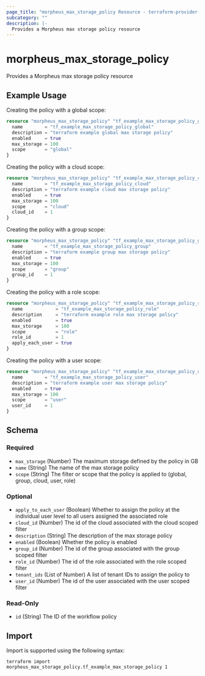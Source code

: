 ```yaml
---
page_title: "morpheus_max_storage_policy Resource - terraform-provider-morpheus"
subcategory: ""
description: |-
  Provides a Morpheus max storage policy resource
---
```


# morpheus_max_storage_policy

Provides a Morpheus max storage policy resource

## Example Usage

Creating the policy with a global scope:

```terraform
resource "morpheus_max_storage_policy" "tf_example_max_storage_policy_global" {
  name        = "tf_example_max_storage_policy_global"
  description = "terraform example global max storage policy"
  enabled     = true
  max_storage = 100
  scope       = "global"
}
```

Creating the policy with a cloud scope:

```terraform
resource "morpheus_max_storage_policy" "tf_example_max_storage_policy_cloud" {
  name        = "tf_example_max_storage_policy_cloud"
  description = "terraform example cloud max storage policy"
  enabled     = true
  max_storage = 100
  scope       = "cloud"
  cloud_id    = 1
}
```

Creating the policy with a group scope:

```terraform
resource "morpheus_max_storage_policy" "tf_example_max_storage_policy_group" {
  name        = "tf_example_max_storage_policy_group"
  description = "terraform example group max storage policy"
  enabled     = true
  max_storage = 100
  scope       = "group"
  group_id    = 1
}
```

Creating the policy with a role scope:

```terraform
resource "morpheus_max_storage_policy" "tf_example_max_storage_policy_role" {
  name            = "tf_example_max_storage_policy_role"
  description     = "terraform example role max storage policy"
  enabled         = true
  max_storage     = 100
  scope           = "role"
  role_id         = 1
  apply_each_user = true
}
```

Creating the policy with a user scope:

```terraform
resource "morpheus_max_storage_policy" "tf_example_max_storage_policy_user" {
  name        = "tf_example_max_storage_policy_user"
  description = "terraform example user max storage policy"
  enabled     = true
  max_storage = 100
  scope       = "user"
  user_id     = 1
}
```

<!-- schema generated by tfplugindocs -->
## Schema

### Required

- `max_storage` (Number) The maximum storage defined by the policy in GB
- `name` (String) The name of the max storage policy
- `scope` (String) The filter or scope that the policy is applied to (global, group, cloud, user, role)

### Optional

- `apply_to_each_user` (Boolean) Whether to assign the policy at the individual user level to all users assigned the associated role
- `cloud_id` (Number) The id of the cloud associated with the cloud scoped filter
- `description` (String) The description of the max storage policy
- `enabled` (Boolean) Whether the policy is enabled
- `group_id` (Number) The id of the group associated with the group scoped filter
- `role_id` (Number) The id of the role associated with the role scoped filter
- `tenant_ids` (List of Number) A list of tenant IDs to assign the policy to
- `user_id` (Number) The id of the user associated with the user scoped filter

### Read-Only

- `id` (String) The ID of the workflow policy

## Import

Import is supported using the following syntax:

```shell
terraform import morpheus_max_storage_policy.tf_example_max_storage_policy 1
```
